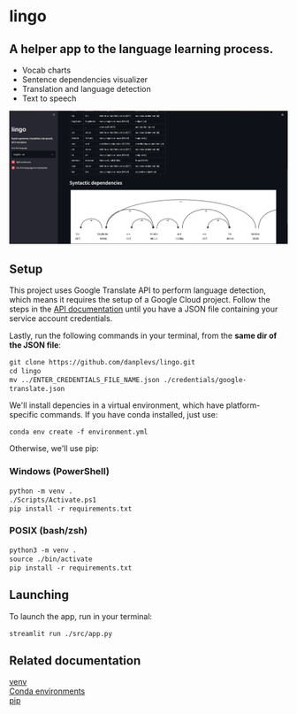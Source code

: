 # lingo
## A helper app to the language learning process.

- Vocab charts
- Sentence dependencies visualizer
- Translation and language detection
- Text to speech

![project demo image](https://github.com/danplevs/lingo/blob/master/img/demo.png)

## Setup
This project uses Google Translate API to perform language detection, which means it requires the setup of a Google Cloud project. Follow the steps in the [API documentation](https://cloud.google.com/translate/docs/setup) until you have a JSON file containing your service account credentials.

Lastly, run the following commands in your terminal, from the **same dir of the JSON file**:

```
git clone https://github.com/danplevs/lingo.git
cd lingo
mv ../ENTER_CREDENTIALS_FILE_NAME.json ./credentials/google-translate.json
```
We'll install depencies in a virtual environment, which have platform-specific commands. If you have conda installed, just use:
```
conda env create -f environment.yml
```
Otherwise, we'll use pip: 
### Windows (PowerShell)
```
python -m venv .
./Scripts/Activate.ps1
pip install -r requirements.txt
```
### POSIX (bash/zsh)
```
python3 -m venv .
source ./bin/activate
pip install -r requirements.txt
```
## Launching
To launch the app, run in your terminal:
```
streamlit run ./src/app.py
```
## Related documentation
[venv](https://docs.python.org/3/library/venv.html)  
[Conda environments](https://docs.conda.io/projects/conda/en/latest/user-guide/tasks/manage-environments.html)  
[pip](https://pip.pypa.io/en/stable/user_guide/)
